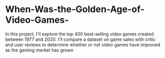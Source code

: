 # When-Was-the-Golden-Age-of-Video-Games-
In this project, I'll explore the top 400 best-selling video games created between 1977 and 2020. I'll compare a dataset on game sales with critic and user reviews to determine whether or not video games have improved as the gaming market has grown
